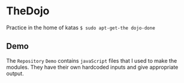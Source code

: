# TheDojo

Practice in the home of katas `$ sudo apt-get-the dojo-done`

## Demo

The `Repository` `Demo` contains `javaScript` files that I used to make the modules. They have their own hardcoded inputs and give appropriate output.

 
